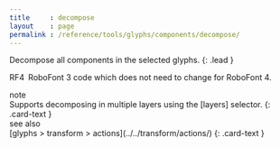 ```yaml
---
title     : decompose
layout    : page
permalink : /reference/tools/glyphs/components/decompose/
---
```


Decompose all components in the selected glyphs.
{: .lead }

<span class="badge text-bg-primary rounded-0">RF4</span> RoboFont 3 code which does not need to change for RoboFont 4.  


<div class="card bg-light my-3 rounded-0">
<div class="card-header">note</div>
<div class="card-body" markdown='1'>
Supports decomposing in multiple layers using the [layers] selector.
{: .card-text }
</div>
</div>

[layers]: ../../modifiers/layers/


<div class="card bg-light my-3 rounded-0">
<div class="card-header">see also</div>
<div class="card-body" markdown='1'>
[glyphs > transform > actions](../../transform/actions/)
{: .card-text }
</div>
</div>
